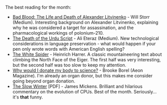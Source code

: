 <!--
.. link: 
.. description: 
.. tags: Reading
.. date: 2014/01/21 08:57:22
.. spellcheck_exceptions: Aeon,Borel,CPUs,Eiger,Eteraz,Harrer,Litvinenko,Mickens,PDF,Storr
.. title: Words and Pictures - October
.. slug: words-and-pictures-october
-->


The best reading for the month:

-   [Bad Blood: The Life and Death of Alexander Litvinenko](https://medium.com/matter/6cfeae2f4b53) - Will Storr (Medium). Interesting background on Alexander Litvinenko, explaining why he was considered a target for assassination, and the pharmacological workings of polonium-210.
-   [The Death of the Urdu Script](https://medium.com/p/9ce935435d90) - Ali Eteraz (Medium). New technological considerations in language preservation - what would happen if your pen only wrote words with American English spelling?
-   [The White Spider](http://en.wikipedia.org/wiki/The_White_Spider) - Heinrich Harrer. A classic mountaineering text about climbing the North Face of the Eiger. The first half was very interesting, but the second half was too slow to keep my attention.
-   [Why would I donate my body to science?](http://aeon.co/magazine/altered-states/the-after-life-for-me-is-to-donate-my-body-to-science/) - Brooke Borel (Aeon Magazine). I'm already an organ donor, but this makes me consider going beyond organ donation.
-   [The Slow Winter](https://www.usenix.org/system/files/1309_14-17_mickens.pdf) [PDF] - James Mickens. Brilliant and hilarious commentary on the evolution of CPUs. Best of the month. Seriously... it's **that** funny.

